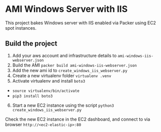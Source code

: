 # AMI Windows Server with IIS

This project bakes Windows server with IIS enabled via Packer using EC2 spot instances.

## Build the project

1. Add your aws account and infrastructure details to `ami-windows-iis-webserver.json`
2. Build the AMI `packer build ami-windows-iis-webserver.json`
3. Add the new ami id to `create_windows_iis_webserver.py`
4. Create a new virtualenv folder `virtualenv .venv`
5. Activate virtualenv and install `boto3`
  - `source virtualenv/bin/activate`
  - `pip3 install boto3`
6. Start a new EC2 instance using the script `python3 create_windows_iis_webserver.py`

Check the new EC2 instance in the EC2 dashboard, and connect to via browser `http://<ec2-elastic-ip>:80`

